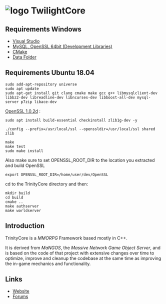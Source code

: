# ![logo](https://community.trinitycore.org/public/style_images/1_trinitycore.png) TwilightCore



## Requirements Windows

* [Visual Studio](https://www.visualstudio.com/downloads/)
* [MySQL, OpenSSL 64bit (Development Libraries)](https://drive.google.com/drive/folders/1VERUCB8pXlKs1pgyB2KGShwb1Sl8x3XT)
* [CMake](https://cmake.org/download/)
* [Data Folder](https://drive.google.com/drive/folders/1Q_q3ZUpHxRgEm8GwyJiZ5gRvYonoLWUI)

## Requirements Ubuntu 18.04

```
sudo add-apt-repository universe
sudo apt update
sudo apt-get install git clang cmake make gcc g++ libmysqlclient-dev libbz2-dev libreadline-dev libncurses-dev libboost-all-dev mysql-server p7zip libace-dev
```


[OpenSSL 1.0.2d](https://ftp.openssl.org/source/old/1.0.2/) :

```
sudo apt install build-essential checkinstall zlib1g-dev -y

./config --prefix=/usr/local/ssl --openssldir=/usr/local/ssl shared zlib

make
make test
sudo make install
```

Also make sure to set OPENSSL_ROOT_DIR to the location you extracted and build OpenSSL

```
export OPENSSL_ROOT_DIR=/home/user/dev/OpenSSL
```

cd to the TrinityCore directory and then:

```
mkdir build
cd build
cmake ..
make authserver
make worldserver
```



## Introduction

TrinityCore is a *MMORPG* Framework based mostly in C++.

It is derived from *MaNGOS*, the *Massive Network Game Object Server*, and is
based on the code of that project with extensive changes over time to optimize,
improve and cleanup the codebase at the same time as improving the in-game
mechanics and functionality.

## Links

* [Website](https://www.twilight-highlands.com)
* [Forums](https://forums.twilight-highlands.com)
